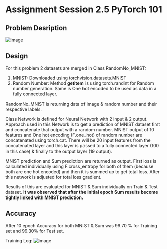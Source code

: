 # Assignment Session 2.5 PyTorch 101 

## Problem Desription

![image](https://user-images.githubusercontent.com/120099863/209846784-f75aaa07-2b7c-48b7-9345-141f5fb51aeb.png)

## Design
For this problem 2 datasets are merged in Class RandomNo_MNIST:
1. MNIST: Downloaded using torchvision.datasets.MNIST
2. Random Number: Method __getitem__ is using torch.randint for Random number generation. Same is One hot encoded to be used as data in a fully connected layer.

RandomNo_MNIST is returning data of image & random number and their respective labels.

Class Network is defined for Neural Network with 2 input & 2 output. Approach used in this Network is to get a prediction of MNIST dataset first and concatenate that output with a random number. MNIST output of 10 features and One hot encoding (F.one_hot) of random number are concatenated using torch.cat. There will be 20 input features from the concatenated layer and this layer is passed to a fully connected layer (100 in this case) & finally to the output layer (19 output).

MNIST prediction and Sum prediction are returned as output. First loss is calculated individually using F.cross_entropy for both of them (because both are one hot encoded) and then it is summed up to get total loss. After this network is adjusted for total loss gradient.

Results of this are evaluated for MNIST & Sum individually on Train & Test dataset. <b>It was observed that after the initial epoch Sum results become tightly linked with MNIST prediction.</b>

## Accuracy
After 10 epoch Accuracy for both MNIST & Sum was 99.70 % for Training set and 99.30% for Test set.

Training Log:
![image](https://user-images.githubusercontent.com/120099863/210050873-385e6084-3228-4f53-9e68-57c789feb95a.png)




